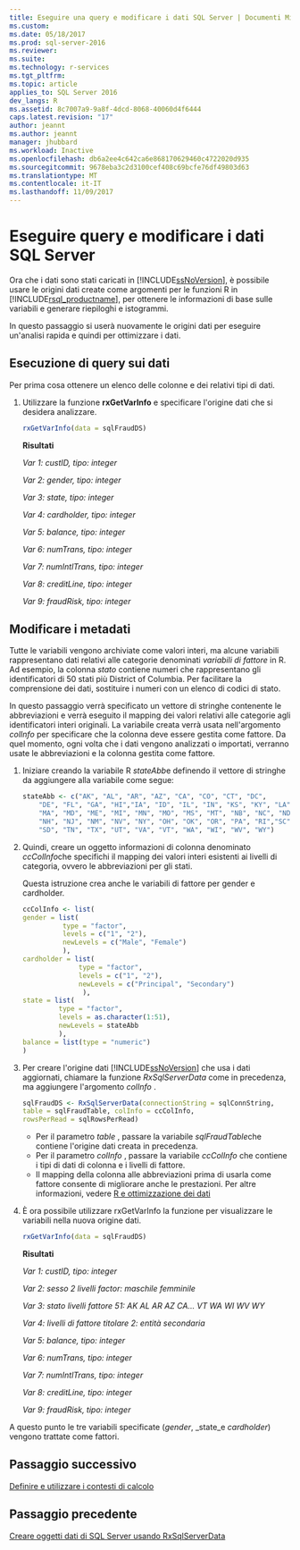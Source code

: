 ```yaml
---
title: Eseguire una query e modificare i dati SQL Server | Documenti Microsoft
ms.custom: 
ms.date: 05/18/2017
ms.prod: sql-server-2016
ms.reviewer: 
ms.suite: 
ms.technology: r-services
ms.tgt_pltfrm: 
ms.topic: article
applies_to: SQL Server 2016
dev_langs: R
ms.assetid: 8c7007a9-9a8f-4dcd-8068-40060d4f6444
caps.latest.revision: "17"
author: jeannt
ms.author: jeannt
manager: jhubbard
ms.workload: Inactive
ms.openlocfilehash: db6a2ee4c642ca6e868170629460c4722020d935
ms.sourcegitcommit: 9678eba3c2d3100cef408c69bcfe76df49803d63
ms.translationtype: MT
ms.contentlocale: it-IT
ms.lasthandoff: 11/09/2017
---
```

# <a name="query-and-modify-the-sql-server-data"></a>Eseguire query e modificare i dati SQL Server

Ora che i dati sono stati caricati in [!INCLUDE[ssNoVersion](../../includes/ssnoversion-md.md)], è possibile usare le origini dati create come argomenti per le funzioni R in [!INCLUDE[rsql_productname](../../includes/rsql-productname-md.md)], per ottenere le informazioni di base sulle variabili e generare riepiloghi e istogrammi.

In questo passaggio si userà nuovamente le origini dati per eseguire un'analisi rapida e quindi per ottimizzare i dati.

## <a name="query-the-data"></a>Esecuzione di query sui dati

Per prima cosa ottenere un elenco delle colonne e dei relativi tipi di dati.

1.  Utilizzare la funzione **rxGetVarInfo** e specificare l'origine dati che si desidera analizzare.
  
    ```R
    rxGetVarInfo(data = sqlFraudDS)
    ```

    **Risultati**
    
    *Var 1: custID, tipo: integer*
    
    *Var 2: gender, tipo: integer*
    
    *Var 3: state, tipo: integer*
    
    *Var 4: cardholder, tipo: integer*
    
    *Var 5: balance, tipo: integer*
    
    *Var 6: numTrans, tipo: integer*
    
    *Var 7: numIntlTrans, tipo: integer*
    
    *Var 8: creditLine, tipo: integer*
    
    *Var 9: fraudRisk, tipo: integer*


## <a name="modify-metadata"></a>Modificare i metadati

Tutte le variabili vengono archiviate come valori interi, ma alcune variabili rappresentano dati relativi alle categorie denominati *variabili di fattore* in R. Ad esempio, la colonna *stato* contiene numeri che rappresentano gli identificatori di 50 stati più District of Columbia.  Per facilitare la comprensione dei dati, sostituire i numeri con un elenco di codici di stato.

In questo passaggio verrà specificato un vettore di stringhe contenente le abbreviazioni e verrà eseguito il mapping dei valori relativi alle categorie agli identificatori interi originali. La variabile creata verrà usata nell'argomento *colInfo* per specificare che la colonna deve essere gestita come fattore. Da quel momento, ogni volta che i dati vengono analizzati o importati, verranno usate le abbreviazioni e la colonna gestita come fattore.

1. Iniziare creando la variabile R *stateAbb*e definendo il vettore di stringhe da aggiungere alla variabile come segue:
  
    ```R
    stateAbb <- c("AK", "AL", "AR", "AZ", "CA", "CO", "CT", "DC",
        "DE", "FL", "GA", "HI","IA", "ID", "IL", "IN", "KS", "KY", "LA",
        "MA", "MD", "ME", "MI", "MN", "MO", "MS", "MT", "NB", "NC", "ND",
        "NH", "NJ", "NM", "NV", "NY", "OH", "OK", "OR", "PA", "RI","SC",
        "SD", "TN", "TX", "UT", "VA", "VT", "WA", "WI", "WV", "WY")
    ```

2. Quindi, creare un oggetto informazioni di colonna denominato *ccColInfo*che specifichi il mapping dei valori interi esistenti ai livelli di categoria, ovvero le abbreviazioni per gli stati.
  
    Questa istruzione crea anche le variabili di fattore per gender e cardholder.
  
    ```R
    ccColInfo <- list(
    gender = list(
              type = "factor",
              levels = c("1", "2"),
              newLevels = c("Male", "Female")
              ),
    cardholder = list(
                  type = "factor",
                  levels = c("1", "2"),
                  newLevels = c("Principal", "Secondary")
                   ),
    state = list(
             type = "factor",
             levels = as.character(1:51),
             newLevels = stateAbb
             ),
    balance = list(type = "numeric")
    )
    ```
  
3. Per creare l'origine dati [!INCLUDE[ssNoVersion](../../includes/ssnoversion-md.md)] che usa i dati aggiornati, chiamare la funzione *RxSqlServerData* come in precedenza, ma aggiungere l'argomento *colInfo* .
  
    ```R
    sqlFraudDS <- RxSqlServerData(connectionString = sqlConnString,
    table = sqlFraudTable, colInfo = ccColInfo,
    rowsPerRead = sqlRowsPerRead)
    ```
  
    - Per il parametro *table* , passare la variabile *sqlFraudTable*che contiene l'origine dati creata in precedenza.
    - Per il parametro *colInfo* , passare la variabile *ccColInfo* che contiene i tipi di dati di colonna e i livelli di fattore.
    - Il mapping della colonna alle abbreviazioni prima di usarla come fattore consente di migliorare anche le prestazioni. Per altre informazioni, vedere [R e ottimizzazione dei dati](https://msdn.microsoft.com/library/mt723575.aspx)
  
4.  È ora possibile utilizzare rxGetVarInfo la funzione per visualizzare le variabili nella nuova origine dati.
  
    ```R
    rxGetVarInfo(data = sqlFraudDS)
    ```

    **Risultati**
    
    *Var 1: custID, tipo: integer*
    
    *Var 2: sesso 2 livelli factor: maschile femminile*
    
    *Var 3: stato livelli fattore 51: AK AL AR AZ CA... VT WA WI WV WY*
    
    *Var 4: livelli di fattore titolare 2: entità secondaria*
    
    *Var 5: balance, tipo: integer*
    
    *Var 6: numTrans, tipo: integer*
    
    *Var 7: numIntlTrans, tipo: integer*
    
    *Var 8: creditLine, tipo: integer*
    
    *Var 9: fraudRisk, tipo: integer*

A questo punto le tre variabili specificate (_gender_, _state_e _cardholder_) vengono trattate come fattori.

## <a name="next-step"></a>Passaggio successivo

[Definire e utilizzare i contesti di calcolo](../../advanced-analytics/tutorials/deepdive-define-and-use-compute-contexts.md)

## <a name="previous-step"></a>Passaggio precedente

[Creare oggetti dati di SQL Server usando RxSqlServerData](../../advanced-analytics/tutorials/deepdive-create-sql-server-data-objects-using-rxsqlserverdata.md)



